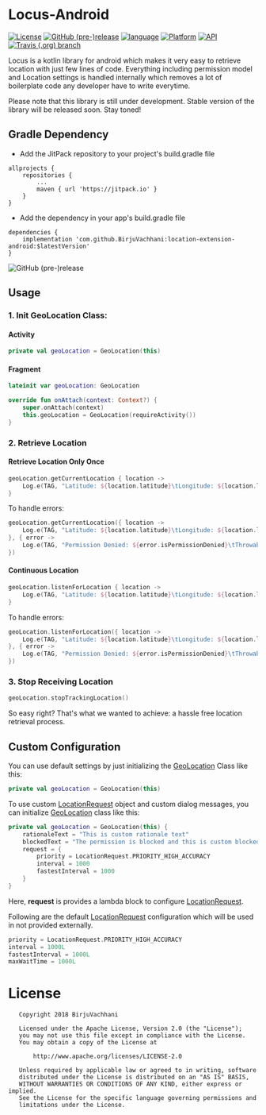 # Locus-Android

[![License](https://img.shields.io/badge/License-Apache%202.0-2196F3.svg?style=for-the-badge)](https://opensource.org/licenses/Apache-2.0)
[![GitHub (pre-)release](https://img.shields.io/github/release-pre/birjuvachhani/location-extension-android.svg?style=for-the-badge&colorB=607D8B)](https://github.com/BirjuVachhani/location-extension-android/releases)
[![language](https://img.shields.io/github/languages/top/BirjuVachhani/location-extension-android.svg?style=for-the-badge&colorB=f18e33)](https://kotlinlang.org/)
[![Platform](https://img.shields.io/badge/Platform-Android-green.svg?style=for-the-badge)](https://www.android.com/)
[![API](https://img.shields.io/badge/API-16%2B-F44336.svg?style=for-the-badge)](https://android-arsenal.com/api?level=16)
[![Travis (.org) branch](https://img.shields.io/travis/BirjuVachhani/location-extension-android/master.svg?style=for-the-badge)](https://travis-ci.org/BirjuVachhani/location-extension-android)

Locus is a kotlin library for android which makes it very easy to retrieve location with just few lines of code. Everything including permission model and Location settings is handled internally which removes a lot of boilerplate code any developer have to write everytime. 

Please note that this library is still under development. Stable version of the library will be released soon. Stay toned!

## Gradle Dependency

* Add the JitPack repository to your project's build.gradle file

```
allprojects {
    repositories {
        ...
        maven { url 'https://jitpack.io' }
    }
}
```

* Add the dependency in your app's build.gradle file

```
dependencies {
    implementation 'com.github.BirjuVachhani:location-extension-android:$latestVersion'
}
```

![GitHub (pre-)release](https://img.shields.io/github/release-pre/birjuvachhani/location-extension-android.svg?style=for-the-badge&colorB=0091EA)

## Usage

### 1. Init GeoLocation Class:

#### Activity
```kotlin
private val geoLocation = GeoLocation(this)
```

#### Fragment
```kotlin
lateinit var geoLocation: GeoLocation

override fun onAttach(context: Context?) {
    super.onAttach(context)
    this.geoLocation = GeoLocation(requireActivity())
}
```
### 2. Retrieve Location

#### Retrieve Location Only Once
```kotlin
geoLocation.getCurrentLocation { location ->
    Log.e(TAG, "Latitude: ${location.latitude}\tLongitude: ${location.longitude}")
}
```
To handle errors:

```kotlin
geoLocation.getCurrentLocation({ location ->
    Log.e(TAG, "Latitude: ${location.latitude}\tLongitude: ${location.longitude}")
}, { error ->
    Log.e(TAG, "Permission Denied: ${error.isPermissionDenied}\tThrowable: ${error.throwable.message}")
})
```

#### Continuous Location
```kotlin
geoLocation.listenForLocation { location ->
    Log.e(TAG, "Latitude: ${location.latitude}\tLongitude: ${location.longitude}")
}
```
To handle errors:

```kotlin
geoLocation.listenForLocation({ location ->
    Log.e(TAG, "Latitude: ${location.latitude}\tLongitude: ${location.longitude}")
}, { error ->
    Log.e(TAG, "Permission Denied: ${error.isPermissionDenied}\tThrowable: ${error.throwable.message}")
})
```

### 3. Stop Receiving Location
```kotlin
geoLocation.stopTrackingLocation()
```

So easy right? That's what we wanted to achieve: a hassle free location retrieval process.


## Custom Configuration

You can use default settings by just initializing the [GeoLocation](https://github.com/BirjuVachhani/locus-android/blob/master/locationextension/src/main/java/com/birjuvachhani/locationextension/LocationExtension.kt) Class like this:

```kotlin
private val geoLocation = GeoLocation(this)
```

To use custom [LocationRequest](https://developers.google.com/android/reference/com/google/android/gms/location/LocationRequest) object and custom dialog messages, you can initialize [GeoLocation](https://github.com/BirjuVachhani/locus-android/blob/master/locationextension/src/main/java/com/birjuvachhani/locationextension/LocationExtension.kt) class like this:

```kotlin
private val geoLocation = GeoLocation(this) {
    rationaleText = "This is custom rationale text"
    blockedText = "The permission is blocked and this is custom blocked message"
    request = {
        priority = LocationRequest.PRIORITY_HIGH_ACCURACY
        interval = 1000
        fastestInterval = 1000
    }
}
```

Here, **request** is provides a lambda block to configure [LocationRequest](https://developers.google.com/android/reference/com/google/android/gms/location/LocationRequest).

Following are the default [LocationRequest](https://developers.google.com/android/reference/com/google/android/gms/location/LocationRequest) configuration which will be used in not provided externally.

```kotlin
priority = LocationRequest.PRIORITY_HIGH_ACCURACY
interval = 1000L
fastestInterval = 1000L
maxWaitTime = 1000L
```

# License

```
   Copyright 2018 BirjuVachhani

   Licensed under the Apache License, Version 2.0 (the "License");
   you may not use this file except in compliance with the License.
   You may obtain a copy of the License at

       http://www.apache.org/licenses/LICENSE-2.0

   Unless required by applicable law or agreed to in writing, software
   distributed under the License is distributed on an "AS IS" BASIS,
   WITHOUT WARRANTIES OR CONDITIONS OF ANY KIND, either express or implied.
   See the License for the specific language governing permissions and
   limitations under the License.
```
